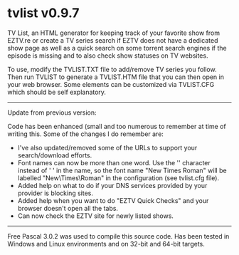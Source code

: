 # tvlist v0.9.7

TV List, an HTML generator for keeping track of your favorite show from EZTV.re or create a TV series search 
if EZTV does not have a dedicated show page as well as a quick search on some torrent search engines if the 
episode is missing and to also check show statuses on TV websites.

To use, modify the TVLIST.TXT file to add/remove TV series you follow.  Then run TVLIST to generate a 
TVLIST.HTM file that you can then open in your web browser. Some elements can be customized via TVLIST.CFG which
should be self explanatory. 

-----------------------

Update from previous version:

Code has been enhanced (small and too numerous to remember at time of writing this. Some of the changes I do
remember are:

* I've also updated/removed some of the URLs to support your search/download efforts. 
* Font names can now be more than one word. Use the '\' character instead of ' ' in the name, so the font
    name "New Times Roman" will be labelled "New\Times\Roman" in the configuration (see tvlist.cfg file).
* Added help on what to do if your DNS services provided by your provider is blocking sites.
* Added help when you want to do "EZTV Quick Checks" and your browser doesn't open all the tabs.
* Can now check the EZTV site for newly listed shows.

-----------------------

Free Pascal 3.0.2 was used to compile this source code.  Has been tested in Windows and Linux environments and 
on 32-bit and 64-bit targets.
